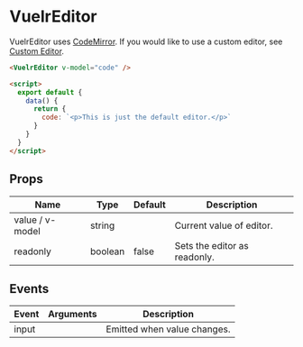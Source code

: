 # VuelrEditor

VuelrEditor uses [CodeMirror](https://codemirror.net/). If you would like to use a custom editor, see [Custom Editor](/usage/slots#custom-editor).

<VuelrEditor v-model="code" />

```HTML
<VuelrEditor v-model="code" />

<script>
  export default {
    data() {
      return {
        code: `<p>This is just the default editor.</p>`
      }
    }
  }
</script>
```

<script lang="ts">
import Vue from 'vue';
import Component from 'vue-class-component';

@Component({})
export default class extends Vue {
  code = `<p>This is just the default editor.</p>`;

}
</script>

## Props

<div class="prop_table">

| Name                        | Type           | Default      | Description                  |
| --------------------------- | -------------- | ------------ | ---------------------------- |
| value / v-model <Required/> | <T>string</T>  |              | Current value of editor.     |
| readonly                    | <T>boolean</T> | <T>false</T> | Sets the editor as readonly. |

</div>

## Events

<div class="event_table">

| Event | Arguments | Description                 |
| ----- | --------- | --------------------------- |
| input |           | Emitted when value changes. |

</div>

